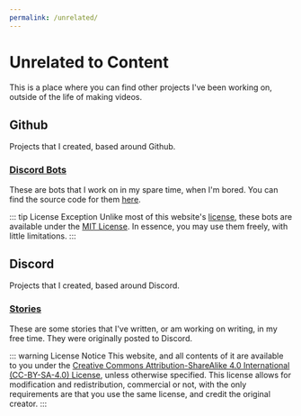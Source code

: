 ```yaml
---
permalink: /unrelated/
---
```

# Unrelated to Content
This is a place where you can find other projects I've been working on, outside of the life of making videos.

## Github
Projects that I created, based around Github.

### [Discord Bots](https://cda94581.github.io/discord_bots)
These are bots that I work on in my spare time, when I'm bored. You can find the source code for them [here](https://github.com/cda94581/discord_bots).

::: tip License Exception
Unlike most of this website's [license](#license), these bots are available under the [MIT License](https://choosealicense.com/licenses/mit/). In essence, you may use them freely, with little limitations.
:::

## Discord
Projects that I created, based around Discord.

### [Stories](./stories/)
These are some stories that I've written, or am working on writing, in my free time. They were originally posted to Discord.

::: warning License Notice
This website, and all contents of it are available to you under the [Creative Commons Attribution-ShareAlike 4.0 International (CC-BY-SA-4.0) License](https://creativecommons.org/licenses/by-sa/4.0/), unless otherwise specified. This license allows for modification and redistribution, commercial or not, with the only requirements are that you use the same license, and credit the original creator.
:::